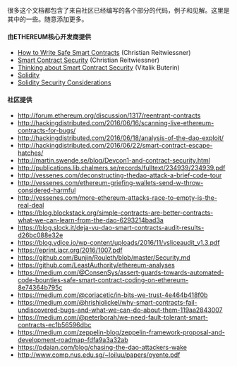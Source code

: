 很多这个文档都包含了来自社区已经编写的各个部分的代码，例子和见解。这里是其中的一些。随意添加更多。

#### 由ETHEREUM核心开发商提供

- [How to Write Safe Smart Contracts](https://chriseth.github.io/notes/talks/safe_solidity) (Christian Reitwiessner)
- [Smart Contract Security](https://blog.ethereum.org/2016/06/10/smart-contract-security/) (Christian Reitwiessner)
- [Thinking about Smart Contract Security](https://blog.ethereum.org/2016/06/19/thinking-smart-contract-security/) (Vitalik Buterin)
- [Solidity](http://solidity.readthedocs.io/)
- [Solidity Security Considerations](http://solidity.readthedocs.io/en/latest/security-considerations.html)

#### 社区提供

- <http://forum.ethereum.org/discussion/1317/reentrant-contracts>
- <http://hackingdistributed.com/2016/06/16/scanning-live-ethereum-contracts-for-bugs/>
- <http://hackingdistributed.com/2016/06/18/analysis-of-the-dao-exploit/>
- <http://hackingdistributed.com/2016/06/22/smart-contract-escape-hatches/>
- <http://martin.swende.se/blog/Devcon1-and-contract-security.html>
- <http://publications.lib.chalmers.se/records/fulltext/234939/234939.pdf>
- <http://vessenes.com/deconstructing-thedao-attack-a-brief-code-tour>
- <http://vessenes.com/ethereum-griefing-wallets-send-w-throw-considered-harmful>
- <http://vessenes.com/more-ethereum-attacks-race-to-empty-is-the-real-deal>
- <https://blog.blockstack.org/simple-contracts-are-better-contracts-what-we-can-learn-from-the-dao-6293214bad3a>
- <https://blog.slock.it/deja-vu-dao-smart-contracts-audit-results-d26bc088e32e>
- <https://blog.vdice.io/wp-content/uploads/2016/11/vsliceaudit_v1.3.pdf>
- <https://eprint.iacr.org/2016/1007.pdf>
- <https://github.com/Bunjin/Rouleth/blob/master/Security.md>
- <https://github.com/LeastAuthority/ethereum-analyses>
- <https://medium.com/@ConsenSys/assert-guards-towards-automated-code-bounties-safe-smart-contract-coding-on-ethereum-8e74364b795c>
- <https://medium.com/@coriacetic/in-bits-we-trust-4e464b418f0b>
- <https://medium.com/@hrishiolickel/why-smart-contracts-fail-undiscovered-bugs-and-what-we-can-do-about-them-119aa2843007>
- <https://medium.com/@peterborah/we-need-fault-tolerant-smart-contracts-ec1b56596dbc>
- <https://medium.com/zeppelin-blog/zeppelin-framework-proposal-and-development-roadmap-fdfa9a3a32ab>
- <https://pdaian.com/blog/chasing-the-dao-attackers-wake>
- <http://www.comp.nus.edu.sg/~loiluu/papers/oyente.pdf>